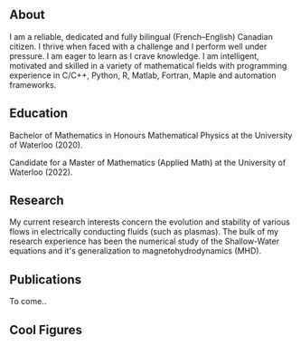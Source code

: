 ## About
I am a reliable, dedicated and fully bilingual (French–English) Canadian citizen. I thrive when faced with a challenge and I perform well under pressure. I am eager to learn as I crave knowledge. I am intelligent, motivated and skilled in a variety of mathematical fields with programming experience in C/C++, Python, R, Matlab, Fortran, Maple and automation frameworks.

## Education
Bachelor of Mathematics in Honours Mathematical Physics at the University of Waterloo (2020).

Candidate for a Master of Mathematics (Applied Math) at the University of Waterloo (2022).

## Research
My current research interests concern the evolution and stability of various flows in electrically conducting fluids (such as plasmas). The bulk of my research experience has been the numerical study of the Shallow-Water equations and it's generalization to magnetohydrodynamics (MHD).

## Publications
To come..

## Cool Figures
